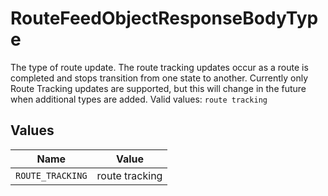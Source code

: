 # RouteFeedObjectResponseBodyType

The type of route update. The route tracking updates occur as a route is completed and stops transition from one state to another. Currently only Route Tracking updates are supported, but this will change in the future when additional types are added.  Valid values: `route tracking`


## Values

| Name             | Value            |
| ---------------- | ---------------- |
| `ROUTE_TRACKING` | route tracking   |